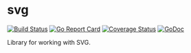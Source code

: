 # svg

[![Build Status](https://travis-ci.org/catiepg/svg.svg?branch=master)](https://travis-ci.org/catiepg/svg)
[![Go Report Card](https://goreportcard.com/badge/github.com/catiepg/svg)](https://goreportcard.com/report/github.com/catiepg/svg)
[![Coverage Status](https://coveralls.io/repos/github/catiepg/svg/badge.svg)](https://coveralls.io/github/catiepg/svg)
[![GoDoc](https://godoc.org/github.com/golang/gddo?status.svg)](http://godoc.org/github.com/catiepg/svg)

Library for working with SVG.
